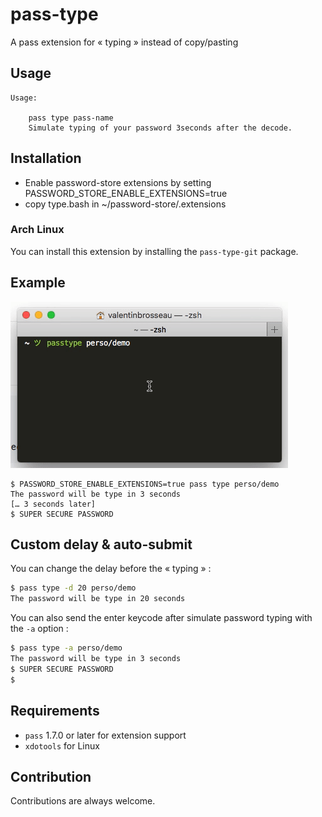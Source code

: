 # pass-type

A pass extension for « typing » instead of copy/pasting

## Usage

```
Usage:

    pass type pass-name
    Simulate typing of your password 3seconds after the decode.
```

## Installation

- Enable password-store extensions by setting PASSWORD_STORE_ENABLE_EXTENSIONS=true
- copy type.bash in ~/password-store/.extensions

### Arch Linux

You can install this extension by installing the `pass-type-git` package.

## Example

![Example Pass-type](./sample.gif)

```shell
$ PASSWORD_STORE_ENABLE_EXTENSIONS=true pass type perso/demo
The password will be type in 3 seconds
[… 3 seconds later]
$ SUPER SECURE PASSWORD
```

## Custom delay & auto-submit

You can change the delay before the « typing » :

```bash
$ pass type -d 20 perso/demo
The password will be type in 20 seconds
```

You can also send the enter keycode after simulate password typing with the ```-a``` option :

```bash
$ pass type -a perso/demo
The password will be type in 3 seconds
$ SUPER SECURE PASSWORD
$
```

## Requirements

- ```pass``` 1.7.0 or later for extension support
- ```xdotools``` for Linux

## Contribution

Contributions are always welcome.
